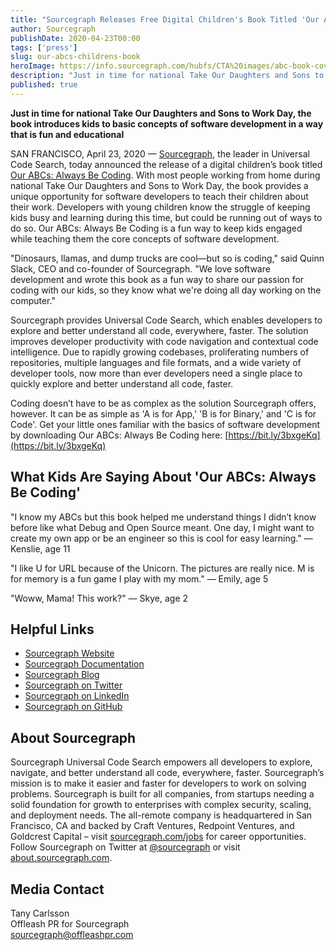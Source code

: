```yaml
---
title: "Sourcegraph Releases Free Digital Children's Book Titled 'Our ABCs: Always Be Coding'"
author: Sourcegraph
publishDate: 2020-04-23T00:00
tags: ['press']
slug: our-abcs-childrens-book
heroImage: https://info.sourcegraph.com/hubfs/CTA%20images/abc-book-cover.png
description: "Just in time for national Take Our Daughters and Sons to Work Day, 'Our ABCs: Always Be Coding' introduces kids to basic concepts of software development in a way that is fun and educational."
published: true
---
```


**Just in time for national Take Our Daughters and Sons to Work Day, the book introduces kids to basic concepts of software development in a way that is fun and educational**

SAN FRANCISCO, April 23, 2020 &mdash; [Sourcegraph](https://about.sourcegraph.com/), the leader in Universal Code Search, today announced the release of a digital children’s book titled [Our ABCs: Always Be Coding](https://about.sourcegraph.com/resources/abcs-book/). With most people working from home during national Take Our Daughters and Sons to Work Day, the book provides a unique opportunity for software developers to teach their children about their work. Developers with young children know the struggle of keeping kids busy and learning during this time, but could be running out of ways to do so. Our ABCs: Always Be Coding is a fun way to keep kids engaged while teaching them the core concepts of software development.

"Dinosaurs, llamas, and dump trucks are cool—but so is coding," said Quinn Slack, CEO and co-founder of Sourcegraph. "We love software development and wrote this book as a fun way to share our passion for coding with our kids, so they know what we're doing all day working on the computer."

Sourcegraph provides Universal Code Search, which enables developers to explore and better understand all code, everywhere, faster. The solution improves developer productivity with code navigation and contextual code intelligence. Due to rapidly growing codebases, proliferating numbers of repositories, multiple languages and file formats, and a wide variety of developer tools, now more than ever developers need a single place to quickly explore and better understand all code, faster.

Coding doesn’t have to be as complex as the solution Sourcegraph offers, however. It can be as simple as 'A is for App,' 'B is for Binary,' and 'C is for Code'. Get your little ones familiar with the basics of software development by downloading Our ABCs: Always Be Coding here: [https://bit.ly/3bxgeKq](https://bit.ly/3bxgeKq)

## What Kids Are Saying About 'Our ABCs: Always Be Coding'
"I know my ABCs but this book helped me understand things I didn’t know before like what Debug and Open Source meant. One day, I might want to create my own app or be an engineer so this is cool for easy learning."
&mdash; Kenslie, age 11

"I like U for URL because of the Unicorn. The pictures are really nice. M is for memory is a fun game I play with my mom."
&mdash; Emily, age 5

"Woww, Mama! This work?"
&mdash; Skye, age 2

## Helpful Links

- [Sourcegraph Website](https://about.sourcegraph.com/)
- [Sourcegraph Documentation](https://docs.sourcegraph.com/)
- [Sourcegraph Blog](https://about.sourcegraph.com/blog/)
- [Sourcegraph on Twitter](https://twitter.com/sourcegraph)
- [Sourcegraph on LinkedIn](https://www.linkedin.com/company/sourcegraph/)
- [Sourcegraph on GitHub](https://github.com/sourcegraph)

## About Sourcegraph

Sourcegraph Universal Code Search empowers all developers to explore, navigate, and better understand all code, everywhere, faster. Sourcegraph’s mission is to make it easier and faster for developers to work on solving problems. Sourcegraph is built for all companies, from startups needing a solid foundation for growth to enterprises with complex security, scaling, and deployment needs. The all-remote company is headquartered in San Francisco, CA and backed by Craft Ventures, Redpoint Ventures, and Goldcrest Capital – visit [sourcegraph.com/jobs](https://about.sourcegraph.com/jobs/) for career opportunities. Follow Sourcegraph on Twitter at [@sourcegraph](https://twitter.com/sourcegraph?lang=en) or visit [about.sourcegraph.com](https://about.sourcegraph.com/).

## Media Contact

Tany Carlsson<br>
Offleash PR for Sourcegraph<br>
[sourcegraph@offleashpr.com ](mailto:sourcegraph@offleashpr.com)
